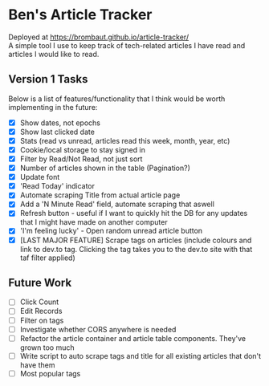 # Ben's Article Tracker
Deployed at https://brombaut.github.io/article-tracker/  
A simple tool I use to keep track of tech-related articles I have read and articles I would like to read.

## Version 1 Tasks
Below is a list of features/functionality that I think would be worth implementing in the future:
- [x] Show dates, not epochs
- [x] Show last clicked date
- [x] Stats (read vs unread, articles read this week, month, year, etc)
- [x] Cookie/local storage to stay signed in
- [x] Filter by Read/Not Read, not just sort
- [x] Number of articles shown in the table (Pagination?)
- [x] Update font
- [x] 'Read Today' indicator
- [x] Automate scraping Title from actual article page
- [x] Add a 'N Minute Read' field, automate scraping that aswell
- [x] Refresh button - useful if I want to quickly hit the DB for any updates that I might have made on another computer
- [x] 'I'm feeling lucky' - Open random unread article button
- [x] [LAST MAJOR FEATURE] Scrape tags on articles (include colours and link to dev.to tag. Clicking the tag takes you to the dev.to site with that taf filter applied) 

## Future Work
- [ ] Click Count
- [ ] Edit Records
- [ ] Filter on tags
- [ ] Investigate whether CORS anywhere is needed
- [ ] Refactor the article container and article table components. They've grown too much
- [ ] Write script to auto scrape tags and title for all existing articles that don't have them
- [ ] Most popular tags